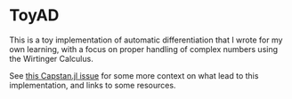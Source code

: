 # ToyAD

This is a toy implementation of automatic differentiation that I wrote for my own learning, with a focus on proper handling of complex numbers using the Wirtinger Calculus.

See [this Capstan.jl issue](https://github.com/JuliaDiff/Capstan.jl/issues/1) for some more context on what lead to this implementation, and links to some resources.
